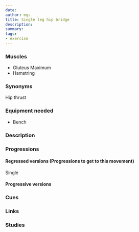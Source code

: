 ```yaml
---
date: 
author: mgs
title: Single leg hip bridge
description: 
summary: 
tags: 
- exercise
---
```

### Muscles
- Gluteus Maximum
- Hamstring
### Synonyms
Hip thrust
### Equipment needed
- Bench
### Description
### Progressions
#### Regressed versions (Progressions to get to this movement)
Single
#### Progressive versions
### Cues
### Links
### Studies
<!--stackedit_data:
eyJoaXN0b3J5IjpbLTE3NTkyMzc0NjhdfQ==
-->